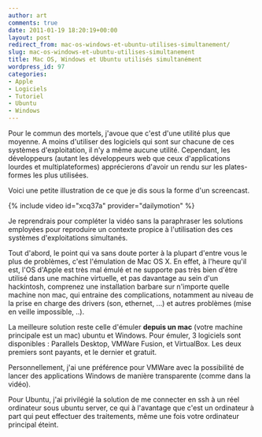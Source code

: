 ```yaml
---
author: art
comments: true
date: 2011-01-19 18:20:19+00:00
layout: post
redirect_from: mac-os-windows-et-ubuntu-utilises-simultanement/
slug: mac-os-windows-et-ubuntu-utilises-simultanement
title: Mac OS, Windows et Ubuntu utilisés simultanément
wordpress_id: 97
categories:
- Apple
- Logiciels
- Tutoriel
- Ubuntu
- Windows
---
```


Pour le commun des mortels, j'avoue que c'est d'une utilité plus que moyenne. A moins d'utiliser des logiciels qui sont sur chacune de ces systèmes d'exploitation, il n'y a même aucune utilité. Cependant, les développeurs (autant les développeurs web que ceux d'applications lourdes et multiplateformes) apprécierons d'avoir un rendu sur les plates-formes les plus utilisées.

Voici une petite illustration de ce que je dis sous la forme d'un screencast.

{% include video id="xcq37a" provider="dailymotion" %}

Je reprendrais pour compléter la vidéo sans la paraphraser les solutions employées pour reproduire un contexte propice à l'utilisation des ces systèmes d'exploitations simultanés.

Tout d'abord, le point qui va sans doute porter à la plupart d'entre vous le plus de problèmes, c'est l'émulation de Mac OS X. En effet, à l'heure qu'il est, l'OS d'Apple est très mal émulé et ne supporte pas très bien d'être utilisé dans une machine virtuelle, et pas davantage au sein d'un hackintosh, comprenez une installation barbare sur n'importe quelle machine non mac, qui entraine des complications, notamment au niveau de la prise en charge des drivers (son, ethernet, ...) et autres problèmes (mise en veille impossible, ..).

La meilleure solution reste celle d'émuler **depuis un mac** (votre machine principale est un mac) ubuntu et Windows. Pour émuler, 3 logiciels sont disponibles : Parallels Desktop, VMWare Fusion, et VirtualBox. Les deux premiers sont payants, et le dernier et gratuit.

Personnellement, j'ai une préférence pour VMWare avec la possibilité de lancer des applications Windows de manière transparente (comme dans la vidéo).

Pour Ubuntu, j'ai privilégié la solution de me connecter en ssh à un réel ordinateur sous ubuntu server, ce qui à l'avantage que c'est un ordinateur à part qui peut effectuer des traitements, même une fois votre ordinateur principal éteint.


